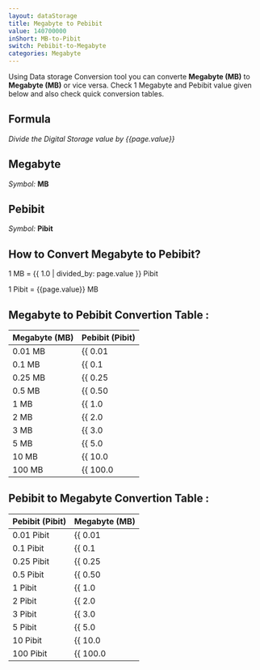 ```yaml
---
layout: dataStorage
title: Megabyte to Pebibit
value: 140700000
inShort: MB-to-Pibit
switch: Pebibit-to-Megabyte
categories: Megabyte
---
```


Using Data storage Conversion tool you can converte **Megabyte (MB)** to **Megabyte (MB)** or vice versa. Check 1 Megabyte and Pebibit value given below and also check quick conversion tables.

## Formula
*Divide the Digital Storage value by {{page.value}}*

## Megabyte
*Symbol:* **MB**

## Pebibit
*Symbol:* **Pibit**

## How to Convert Megabyte to Pebibit?

1 MB = {{ 1.0 | divided_by: page.value }} Pibit

1 Pibit = {{page.value}} MB


## Megabyte to Pebibit Convertion Table :

| Megabyte (MB) | Pebibit (Pibit) |
| ---- | ---- |
| 0.01 MB | {{ 0.01 | divided_by: page.value | round: 12 }} Pibit |
| 0.1 MB | {{ 0.1 | divided_by: page.value | round: 12 }} Pibit |
| 0.25 MB | {{ 0.25 | divided_by: page.value | round: 12 }} Pibit |
| 0.5 MB | {{ 0.50 | divided_by: page.value | round: 12 }} Pibit |
| 1 MB | {{ 1.0 | divided_by: page.value | round: 12 }} Pibit |
| 2 MB | {{ 2.0 | divided_by: page.value | round: 12 }} Pibit |
| 3 MB | {{ 3.0 | divided_by: page.value | round: 12 }} Pibit |
| 5 MB | {{ 5.0 | divided_by: page.value | round: 12 }} Pibit |
| 10 MB | {{ 10.0 | divided_by: page.value | round: 12 }} Pibit |
| 100 MB | {{ 100.0 | divided_by: page.value | round: 12 }} Pibit |

## Pebibit to Megabyte Convertion Table :

| Pebibit (Pibit) | Megabyte (MB) |
| ---- | ---- |
| 0.01 Pibit | {{ 0.01 | times: page.value | round: 12 }} MB |
| 0.1 Pibit | {{ 0.1 | times: page.value | round: 12 }} MB |
| 0.25 Pibit | {{ 0.25 | times: page.value | round: 12 }} MB |
| 0.5 Pibit | {{ 0.50 | times: page.value | round: 12 }} MB |
| 1 Pibit | {{ 1.0 | times: page.value | round: 12 }} MB |
| 2 Pibit | {{ 2.0 | times: page.value | round: 12 }} MB |
| 3 Pibit | {{ 3.0 | times: page.value | round: 12 }} MB |
| 5 Pibit | {{ 5.0 | times: page.value | round: 12 }} MB |
| 10 Pibit | {{ 10.0 | times: page.value | round: 12 }} MB |
| 100 Pibit | {{ 100.0 | times: page.value | round: 12 }} MB |


<script>
document.getElementById('selectInput')[8].selected = true
document.getElementById('selectOutput')[19].selected = true
</script>

